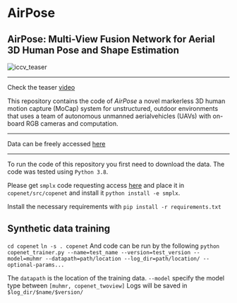 # AirPose
## AirPose: Multi-View Fusion Network for Aerial 3D Human Pose and Shape Estimation

![iccv_teaser](https://user-images.githubusercontent.com/19806758/145577115-c1f08e0b-527e-4ada-bbbf-2c5d0dde632b.png)
_________

Check the teaser [video](https://www.youtube.com/watch?v=gUKMepNm-HQ/)

This repository contains the code of _AirPose_ a novel markerless 3D human motion capture (MoCap) system for unstructured, outdoor environments that uses a team of autonomous unmanned aerialvehicles (UAVs) with on-board RGB cameras and computation.
_________

Data can be freely accessed [here]()

_________

To run the code of this repository you first need to download the data.
The code was tested using `Python 3.8`.

Please get `smplx` code requesting access [here](https://smpl.is.tue.mpg.de/) and place it in `copenet/src/copenet` and install it `python install -e smplx`.

Install the necessary requirements with `pip install -r requirements.txt`

## Synthetic data training 
`cd copenet`
`ln -s . copenet`
And code can be run by the following
`python copenet_trainer.py --name=test_name --version=test_version --model=muhmr --datapath=path/location --log_dir=path/location/ --optional-params...`

The `datapath` is the location of the training data.
`--model` specify the model type between `[muhmr, copenet_twoview]`
Logs will be saved in `$log_dir/$name/$version/`
